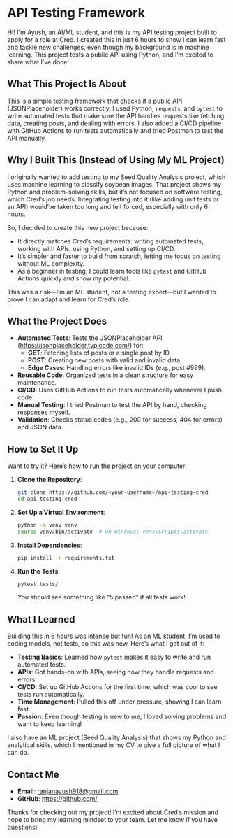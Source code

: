 # API Testing Framework

Hi! I'm Ayush, an AI/ML student, and this is my API testing project built to apply for a role at Cred. I created this in just 6 hours to show I can learn fast and tackle new challenges, even though my background is in machine learning. This project tests a public API using Python, and I’m excited to share what I’ve done!

## What This Project Is About
This is a simple testing framework that checks if a public API (JSONPlaceholder) works correctly. I used Python, `requests`, and `pytest` to write automated tests that make sure the API handles requests like fetching data, creating posts, and dealing with errors. I also added a CI/CD pipeline with GitHub Actions to run tests automatically and tried Postman to test the API manually.

## Why I Built This (Instead of Using My ML Project)
I originally wanted to add testing to my Seed Quality Analysis project, which uses machine learning to classify soybean images. That project shows my Python and problem-solving skills, but it’s not focused on software testing, which Cred’s job needs. Integrating testing into it (like adding unit tests or an API) would’ve taken too long and felt forced, especially with only 6 hours.

So, I decided to create this new project because:
- It directly matches Cred’s requirements: writing automated tests, working with APIs, using Python, and setting up CI/CD.
- It’s simpler and faster to build from scratch, letting me focus on testing without ML complexity.
- As a beginner in testing, I could learn tools like `pytest` and GitHub Actions quickly and show my potential.

This was a risk—I’m an ML student, not a testing expert—but I wanted to prove I can adapt and learn for Cred’s role.

## What the Project Does
- **Automated Tests**: Tests the JSONPlaceholder API (https://jsonplaceholder.typicode.com/) for:
  - **GET**: Fetching lists of posts or a single post by ID.
  - **POST**: Creating new posts with valid and invalid data.
  - **Edge Cases**: Handling errors like invalid IDs (e.g., post #999).
- **Reusable Code**: Organized tests in a clean structure for easy maintenance.
- **CI/CD**: Uses GitHub Actions to run tests automatically whenever I push code.
- **Manual Testing**: I tried Postman to test the API by hand, checking responses myself.
- **Validation**: Checks status codes (e.g., 200 for success, 404 for errors) and JSON data.

## How to Set It Up
Want to try it? Here’s how to run the project on your computer:

1. **Clone the Repository**:
   ```bash
   git clone https://github.com/<your-username>/api-testing-cred
   cd api-testing-cred
   ```

2. **Set Up a Virtual Environment**:
   ```bash
   python -m venv venv
   source venv/bin/activate  # On Windows: venv\Scripts\activate
   ```

3. **Install Dependencies**:
   ```bash
   pip install -r requirements.txt
   ```

4. **Run the Tests**:
   ```bash
   pytest tests/
   ```
   You should see something like “5 passed” if all tests work!

## What I Learned
Building this in 6 hours was intense but fun! As an ML student, I’m used to coding models, not tests, so this was new. Here’s what I got out of it:
- **Testing Basics**: Learned how `pytest` makes it easy to write and run automated tests.
- **APIs**: Got hands-on with APIs, seeing how they handle requests and errors.
- **CI/CD**: Set up GitHub Actions for the first time, which was cool to see tests run automatically.
- **Time Management**: Pulled this off under pressure, showing I can learn fast.
- **Passion**: Even though testing is new to me, I loved solving problems and want to keep learning!

I also have an ML project (Seed Quality Analysis) that shows my Python and analytical skills, which I mentioned in my CV to give a full picture of what I can do.

## Contact Me
- **Email**: ranjanayush918@gmail.com
- **GitHub**: https://github.com/<your-username>

Thanks for checking out my project! I’m excited about Cred’s mission and hope to bring my learning mindset to your team. Let me know if you have questions!